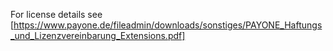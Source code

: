 For license details see [https://www.payone.de/fileadmin/downloads/sonstiges/PAYONE_Haftungs_und_Lizenzvereinbarung_Extensions.pdf]